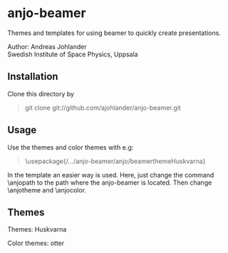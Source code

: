 anjo-beamer
====================
Themes and templates for using beamer to quickly create presentations.

Author: Andreas Johlander  <br />
Swedish Institute of Space Physics, Uppsala

Installation
------------
Clone this directory by 
> git clone git://github.com/ajohlander/anjo-beamer.git

Usage
----------
Use the themes and color themes with e.g:
> \usepackage{/.../anjo-beamer/anjo/beamerthemeHuskvarna}

In the template an easier way is used. Here, just change the command \anjopath to the path where the anjo-beamer is located. Then change \anjotheme and \anjocolor.

Themes
----------
Themes:
Huskvarna

Color themes:
otter

